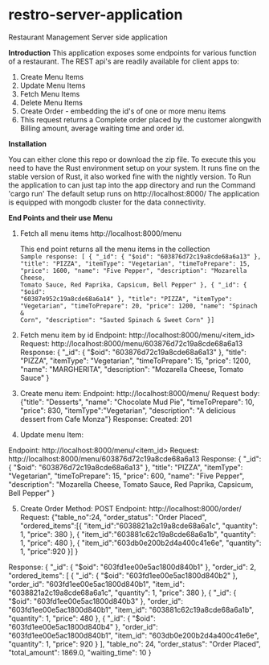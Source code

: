 # restro-server-application
Restaurant Management Server side application

**Introduction**
This application exposes some endpoints for various function of a restaurant. The REST api's are readily available for client apps to:
1. Create Menu Items
2. Update Menu Items
3. Fetch Menu Items
4. Delete Menu Items
5. Create Order - embedding the id's of one or more menu items
6. This request returns a Complete order placed by the customer alongwith Billing amount, average waiting time and order id. 

**Installation**

You can either clone this repo or download the zip file.
To execute this you need to have the Rust environment setup on your system. 
It runs fine on the stable version of Rust, it also worked fine with the nightly version.
To Run the application to can just tap into the app directory and run the Command 'cargo run'
The default setup runs on http://localhost:8000/
The application is equipped with mongodb cluster for the data connectivity.


**End Points and their use**
**Menu**
1. Fetch all menu items
   http://localhost:8000/menu
   
   This end point returns all the menu items in the collection
  <code> Sample response: [
    {
        "_id": {
            "$oid": "603876d72c19a8cde68a6a13"
        },
        "title": "PIZZA",
        "itemType": "Vegetarian",
        "timeToPrepare": 15,
        "price": 1600,
        "name": "Five Pepper",
        "description": "Mozarella Cheese, Tomato Sauce, Red Paprika, Capsicum, Bell Pepper"
    },
    {
        "_id": {
            "$oid": "60387e952c19a8cde68a6a14"
        },
        "title": "PIZZA",
        "itemType": "Vegetarian",
        "timeToPrepare": 20,
        "price": 1200,
        "name": "Spinach & Corn",
        "description": "Sauted Spinach & Sweet Corn"
    }] </code>
   
2. Fetch menu item by id
Endpoint: http://localhost:8000/menu/<item_id>
Request: http://localhost:8000/menu/603876d72c19a8cde68a6a13
Response: {
    "_id": {
        "$oid": "603876d72c19a8cde68a6a13"
    },
    "title": "PIZZA",
    "itemType": "Vegetarian",
    "timeToPrepare": 15,
    "price": 1200,
    "name": "MARGHERITA",
    "description": "Mozarella Cheese, Tomato Sauce"
}

3. Create menu item:
Endpoint: http://localhost:8000/menu/
Request body: {"title": "Desserts", "name": "Chocolate Mud Pie", "timeToPrepare": 10, "price": 830, "itemType":"Vegetarian", "description": "A delicious dessert from Cafe Monza"}
Response: Created: 201

4. Update menu Item: 

Endpoint: http://localhost:8000/menu/<item_id>
Request: http://localhost:8000/menu/603876d72c19a8cde68a6a13
Response: {
    "_id": {
        "$oid": "603876d72c19a8cde68a6a13"
    },
    "title": "PIZZA",
    "itemType": "Vegetarian",
    "timeToPrepare": 15,
    "price": 600,
    "name": "Five Pepper",
    "description": "Mozarella Cheese, Tomato Sauce, Red Paprika, Capsicum, Bell Pepper"
}

5. Create Order
Method: POST
Endpoint: http://localhost:8000/order/
Request: {"table_no":24,
"order_status": "Order Placed",
"ordered_items":[{
    "item_id":"6038821a2c19a8cde68a6a1c",
    "quantity": 1,
    "price": 380 
}, 
{
    "item_id":"603881c62c19a8cde68a6a1b",
    "quantity": 1,
    "price": 480
}, 
{
    "item_id":"603db0e200b2d4a400c41e6e",
    "quantity": 1,
    "price":920 
}] }

Response: {
    "_id": {
        "$oid": "603fd1ee00e5ac1800d840b1"
    },
    "order_id": 2,
    "ordered_items": [
        {
            "_id": {
                "$oid": "603fd1ee00e5ac1800d840b2"
            },
            "order_id": "603fd1ee00e5ac1800d840b1",
            "item_id": "6038821a2c19a8cde68a6a1c",
            "quantity": 1,
            "price": 380
        },
        {
            "_id": {
                "$oid": "603fd1ee00e5ac1800d840b3"
            },
            "order_id": "603fd1ee00e5ac1800d840b1",
            "item_id": "603881c62c19a8cde68a6a1b",
            "quantity": 1,
            "price": 480
        },
        {
            "_id": {
                "$oid": "603fd1ee00e5ac1800d840b4"
            },
            "order_id": "603fd1ee00e5ac1800d840b1",
            "item_id": "603db0e200b2d4a400c41e6e",
            "quantity": 1,
            "price": 920
        }
    ],
    "table_no": 24,
    "order_status": "Order Placed",
    "total_amount": 1869.0,
    "waiting_time": 10
}

